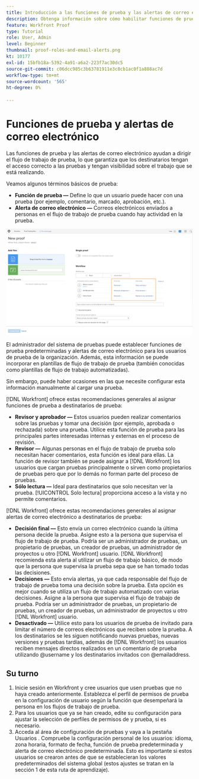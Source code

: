 ```yaml
---
title: Introducción a las funciones de prueba y las alertas de correo electrónico
description: Obtenga información sobre cómo habilitar funciones de prueba y alertas de correo electrónico adecuadas para que los destinatarios de prueba tengan acceso a pruebas y visibilidad del trabajo que se está realizando en [!DNL  Workfront].
feature: Workfront Proof
type: Tutorial
role: User, Admin
level: Beginner
thumbnail: proof-roles-and-email-alerts.png
kt: 10177
exl-id: 15bfb18a-5392-4a91-a6a2-223f7ac30dc5
source-git-commit: c06dcc985c3b63781911e3c8cb1ac0f1a888ac7d
workflow-type: tm+mt
source-wordcount: '565'
ht-degree: 0%

---
```


# Funciones de prueba y alertas de correo electrónico

Las funciones de prueba y las alertas de correo electrónico ayudan a dirigir el flujo de trabajo de prueba, lo que garantiza que los destinatarios tengan el acceso correcto a las pruebas y tengan visibilidad sobre el trabajo que se está realizando.

Veamos algunos términos básicos de prueba:

* **Función de prueba —** Define lo que un usuario puede hacer con una prueba (por ejemplo, comentario, marcado, aprobación, etc.).
* **Alerta de correo electrónico —** Correos electrónicos enviados a personas en el flujo de trabajo de prueba cuando hay actividad en la prueba.

![Una imagen del [!UICONTROL Nueva prueba] con la variable [!UICONTROL Función de prueba] y [!UICONTROL Alertas de correo electrónico] columnas resaltadas.](assets/proof-roles-and-email-alerts.png)

El administrador del sistema de pruebas puede establecer funciones de prueba predeterminadas y alertas de correo electrónico para los usuarios de prueba de la organización. Además, esta información se puede incorporar en plantillas de flujo de trabajo de prueba (también conocidas como plantillas de flujo de trabajo automatizadas).

Sin embargo, puede haber ocasiones en las que necesite configurar esta información manualmente al cargar una prueba.

[!DNL Workfront] ofrece estas recomendaciones generales al asignar funciones de prueba a destinatarios de prueba:

* **Revisor y aprobador —** Estos usuarios pueden realizar comentarios sobre las pruebas y tomar una decisión (por ejemplo, aprobada o rechazada) sobre una prueba. Utilice esta función de prueba para las principales partes interesadas internas y externas en el proceso de revisión.
* **Revisor —** Algunas personas en el flujo de trabajo de prueba solo necesitan hacer comentarios, esta función es ideal para ellas. La función de revisor también se puede asignar a [!DNL Workfront] los usuarios que cargan pruebas principalmente o sirven como propietarios de pruebas pero que por lo demás no forman parte del proceso de pruebas.
* **Sólo lectura —** Ideal para destinatarios que solo necesitan ver la prueba. [!UICONTROL Solo lectura] proporciona acceso a la vista y no permite comentarios.

[!DNL Workfront] ofrece estas recomendaciones generales al asignar alertas de correo electrónico a destinatarios de prueba:

* **Decisión final —** Esto envía un correo electrónico cuando la última persona decide la prueba. Asigne esto a la persona que supervisa el flujo de trabajo de prueba. Podría ser un administrador de pruebas, un propietario de pruebas, un creador de pruebas, un administrador de proyectos u otro [!DNL Workfront] usuario. [!DNL Workfront] recomienda esta alerta al utilizar un flujo de trabajo básico, de modo que la persona que supervisa la prueba sepa que se han tomado todas las decisiones.
* **Decisiones —** Esto envía alertas, ya que cada responsable del flujo de trabajo de prueba toma una decisión sobre la prueba. Esta opción es mejor cuando se utiliza un flujo de trabajo automatizado con varias decisiones. Asigne a la persona que supervisa el flujo de trabajo de prueba. Podría ser un administrador de pruebas, un propietario de pruebas, un creador de pruebas, un administrador de proyectos u otro [!DNL Workfront] usuario.
* **Desactivado —** Utilice esto para los usuarios de prueba de invitado para limitar el número de correos electrónicos que reciben sobre la prueba. A los destinatarios se les siguen notificando nuevas pruebas, nuevas versiones y pruebas tardías, además de [!DNL Workfront] los usuarios reciben mensajes directos realizados en un comentario de prueba utilizando @username y los destinatarios invitados con @emailaddress.

## Su turno

1. Inicie sesión en Workfront y cree usuarios que usen pruebas que no haya creado anteriormente. Establezca el perfil de permisos de prueba en la configuración de usuario según la función que desempeñará la persona en los flujos de trabajo de prueba.
1. Para los usuarios que ya se han creado, edite su configuración para ajustar la selección de perfiles de permisos de y prueba, si es necesario.
1. Acceda al área de configuración de pruebas y vaya a la pestaña Usuarios . Compruebe la configuración personal de los usuarios: idioma, zona horaria, formato de fecha, función de prueba predeterminada y alerta de correo electrónico predeterminada. Esto es importante si estos usuarios se crearon antes de que se establecieran los valores predeterminados del sistema global (estos ajustes se tratan en la sección 1 de esta ruta de aprendizaje).

<!--
Download the proof role and email alert guides to have on hand as you start uploading proofs and assigning proof recipients.
-->

<!--
## Learn more
* Notifications for proof comments and decisions
-->

<!--
## Guides
* Proof roles
* Email alerts
-->
